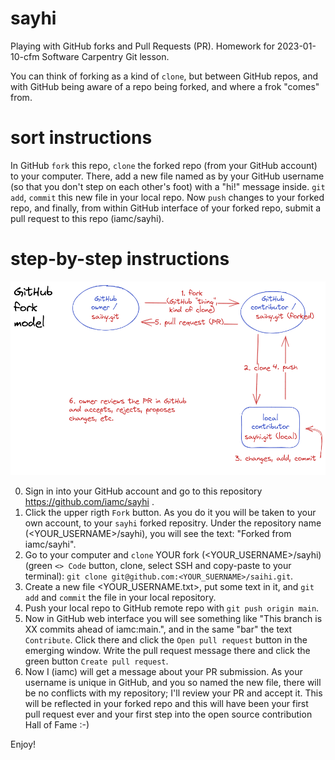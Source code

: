 # sayhi
Playing with GitHub forks and Pull Requests (PR). Homework for 2023-01-10-cfm Software Carpentry Git lesson.

You can think of forking as a kind of `clone`, but between GitHub repos, and with GitHub being aware of a repo being forked, and where a frok "comes" from.

# sort instructions

In GitHub `fork` this repo, `clone` the forked repo (from your GitHub account) to your computer. There, add a new file named as by your GitHub username (so that you don't step on each other's foot) with a "hi!" message inside. `git add`, `commit` this new file in your local repo. Now `push` changes to your forked repo, and finally, from within GitHub interface of your forked repo, submit a pull request to this repo (iamc/sayhi).

# step-by-step instructions

![GitHub fork model sketch](GitHub-fork-model.png)

0. Sign in into your GitHub account and go to this repository https://github.com/iamc/sayhi .
1. Click the upper rigth `Fork` button. As you do it you will be taken to your own account, to your `sayhi` forked repositry. Under the repository name (<YOUR_USERNAME>/sayhi), you will see the text: "Forked from iamc/sayhi".
2. Go to your computer and `clone` YOUR fork (<YOUR_USERNAME>/sayhi) (green `<> Code` button, clone, select SSH and copy-paste to your terminal): `git clone git@github.com:<YOUR_SUERNAME>/saihi.git`.
3. Create a new file <YOUR_USERNAME.txt>, put some text in it, and `git add` and `commit` the file in your local repository.
4. Push your local repo to GitHub remote repo with `git push origin main`.
5. Now in GitHub web interface you will see something like "This branch is XX commits ahead of iamc:main.", and in the same "bar" the text `Contribute`. Click there and click the `Open pull request` button in the emerging window. Write the pull request message there and click the green button `Create pull request`.
6. Now I (iamc) will get a message about your PR submission. As your username is unique in GitHub, and you so named the new file, there will be no conflicts with my repository; I'll review your PR and accept it. This will be reflected in your forked repo and this will have been your first pull request ever and your first step into the open source contribution Hall of Fame :-)

Enjoy!
